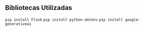 ## Bibliotecas Utilizadas
```pip install Flask```
```pip install python-dotenv```
```pip install google-generativeai```